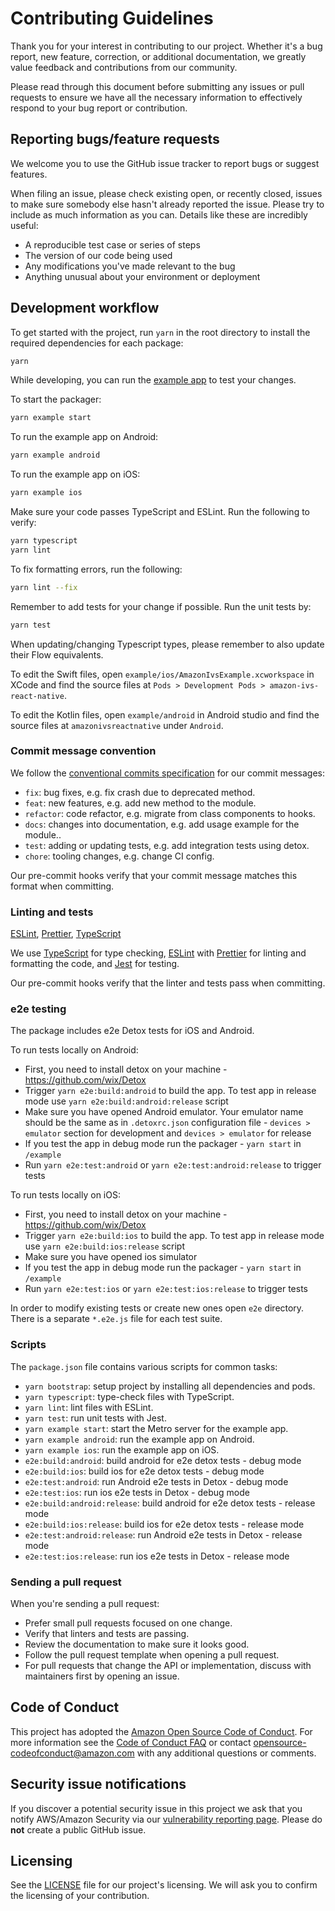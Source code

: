 # Contributing Guidelines

Thank you for your interest in contributing to our project. Whether it's a bug report, new feature, correction, or additional
documentation, we greatly value feedback and contributions from our community.

Please read through this document before submitting any issues or pull requests to ensure we have all the necessary
information to effectively respond to your bug report or contribution.

## Reporting bugs/feature requests

We welcome you to use the GitHub issue tracker to report bugs or suggest features.

When filing an issue, please check existing open, or recently closed, issues to make sure somebody else hasn't already
reported the issue. Please try to include as much information as you can. Details like these are incredibly useful:

* A reproducible test case or series of steps
* The version of our code being used
* Any modifications you've made relevant to the bug
* Anything unusual about your environment or deployment

## Development workflow

To get started with the project, run `yarn` in the root directory to install the required dependencies for each package:

```sh
yarn
```

While developing, you can run the [example app](/example/) to test your changes.

To start the packager:

```sh
yarn example start
```

To run the example app on Android:

```sh
yarn example android
```

To run the example app on iOS:

```sh
yarn example ios
```

Make sure your code passes TypeScript and ESLint. Run the following to verify:

```sh
yarn typescript
yarn lint
```

To fix formatting errors, run the following:

```sh
yarn lint --fix
```

Remember to add tests for your change if possible. Run the unit tests by:

```sh
yarn test
```

When updating/changing Typescript types, please remember to also update their Flow equivalents.

To edit the Swift files, open `example/ios/AmazonIvsExample.xcworkspace` in XCode and find the source files at `Pods > Development Pods > amazon-ivs-react-native`.

To edit the Kotlin files, open `example/android` in Android studio and find the source files at `amazonivsreactnative` under `Android`.

### Commit message convention

We follow the [conventional commits specification](https://www.conventionalcommits.org/en) for our commit messages:

- `fix`: bug fixes, e.g. fix crash due to deprecated method.
- `feat`: new features, e.g. add new method to the module.
- `refactor`: code refactor, e.g. migrate from class components to hooks.
- `docs`: changes into documentation, e.g. add usage example for the module..
- `test`: adding or updating tests, e.g. add integration tests using detox.
- `chore`: tooling changes, e.g. change CI config.

Our pre-commit hooks verify that your commit message matches this format when committing.

### Linting and tests

[ESLint](https://eslint.org/), [Prettier](https://prettier.io/), [TypeScript](https://www.typescriptlang.org/)

We use [TypeScript](https://www.typescriptlang.org/) for type checking, [ESLint](https://eslint.org/) with [Prettier](https://prettier.io/) for linting and formatting the code, and [Jest](https://jestjs.io/) for testing.

Our pre-commit hooks verify that the linter and tests pass when committing.

### e2e testing

The package includes e2e Detox tests for iOS and Android.

To run tests locally on Android:

- First, you need to install detox on your machine - https://github.com/wix/Detox
- Trigger `yarn e2e:build:android` to build the app. To test app in release mode use `yarn e2e:build:android:release` script
- Make sure you have opened Android emulator. Your emulator name should be the same as in `.detoxrc.json` configuration file - `devices > emulator` section for development and `devices > emulator` for release
- If you test the app in debug mode run the packager - `yarn start` in `/example`
- Run `yarn e2e:test:android` or `yarn e2e:test:android:release` to trigger tests

To run tests locally on iOS:

- First, you need to install detox on your machine - https://github.com/wix/Detox
- Trigger `yarn e2e:build:ios` to build the app. To test app in release mode use `yarn e2e:build:ios:release` script
- Make sure you have opened ios simulator
- If you test the app in debug mode run the packager - `yarn start` in `/example`
- Run `yarn e2e:test:ios` or `yarn e2e:test:ios:release` to trigger tests

In order to modify existing tests or create new ones open `e2e` directory. There is a separate `*.e2e.js` file for each test suite.

### Scripts

The `package.json` file contains various scripts for common tasks:

- `yarn bootstrap`: setup project by installing all dependencies and pods.
- `yarn typescript`: type-check files with TypeScript.
- `yarn lint`: lint files with ESLint.
- `yarn test`: run unit tests with Jest.
- `yarn example start`: start the Metro server for the example app.
- `yarn example android`: run the example app on Android.
- `yarn example ios`: run the example app on iOS.
- `e2e:build:android`: build android for e2e detox tests - debug mode
- `e2e:build:ios`: build ios for e2e detox tests - debug mode
- `e2e:test:android`: run Android e2e tests in Detox - debug mode
- `e2e:test:ios`: run ios e2e tests in Detox - debug mode
- `e2e:build:android:release`: build android for e2e detox tests - release mode
- `e2e:build:ios:release`: build ios for e2e detox tests - release mode
- `e2e:test:android:release`: run Android e2e tests in Detox - release mode
- `e2e:test:ios:release`: run ios e2e tests in Detox - release mode

### Sending a pull request

When you're sending a pull request:

- Prefer small pull requests focused on one change.
- Verify that linters and tests are passing.
- Review the documentation to make sure it looks good.
- Follow the pull request template when opening a pull request.
- For pull requests that change the API or implementation, discuss with maintainers first by opening an issue.

## Code of Conduct

This project has adopted the [Amazon Open Source Code of Conduct](https://aws.github.io/code-of-conduct).
For more information see the [Code of Conduct FAQ](https://aws.github.io/code-of-conduct-faq) or contact
opensource-codeofconduct@amazon.com with any additional questions or comments.

## Security issue notifications

If you discover a potential security issue in this project we ask that you notify AWS/Amazon Security via our [vulnerability reporting page](http://aws.amazon.com/security/vulnerability-reporting/). Please do **not** create a public GitHub issue.


## Licensing

See the [LICENSE](LICENSE) file for our project's licensing. We will ask you to confirm the licensing of your contribution.
